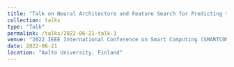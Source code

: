```yaml
---
title: "Talk on Neural Architecture and Feature Search for Predicting the Ridership of Public Transportation Routes"
collection: talks
type: "Talk"
permalink: /talks/2022-06-21-talk-3
venue: "2022 IEEE International Conference on Smart Computing (SMARTCOMP 2022)"
date: 2022-06-21
location: "Aalto University, Finland"
---
```


[//]: # (This is a description of your talk, which is a markdown files that can be all markdown-ified like any other post. Yay markdown!)
